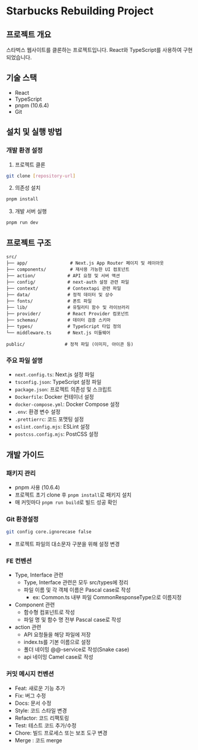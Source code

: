 # Starbucks Rebuilding Project

## 프로젝트 개요

스타벅스 웹사이트를 클론하는 프로젝트입니다. React와 TypeScript를 사용하여 구현되었습니다.

## 기술 스택

- React
- TypeScript
- pnpm (10.6.4)
- Git

## 설치 및 실행 방법

### 개발 환경 설정

1. 프로젝트 클론

```bash
git clone [repository-url]
```

2. 의존성 설치

```bash
pnpm install
```

3. 개발 서버 실행

```bash
pnpm run dev
```

## 프로젝트 구조

```
src/
├── app/                # Next.js App Router 페이지 및 레이아웃
├── components/         # 재사용 가능한 UI 컴포넌트
├── action/            # API 요청 및 서버 액션
├── config/            # next-auth 설정 관련 파일
├── context/           # Contextapi 관련 파일
├── data/              # 정적 데이터 및 상수
├── fonts/             # 폰트 파일
├── lib/               # 유틸리티 함수 및 라이브러리
├── provider/          # React Provider 컴포넌트
├── schemas/           # 데이터 검증 스키마
├── types/             # TypeScript 타입 정의
└── middleware.ts      # Next.js 미들웨어

public/               # 정적 파일 (이미지, 아이콘 등)
```

### 주요 파일 설명

- `next.config.ts`: Next.js 설정 파일
- `tsconfig.json`: TypeScript 설정 파일
- `package.json`: 프로젝트 의존성 및 스크립트
- `Dockerfile`: Docker 컨테이너 설정
- `docker-compose.yml`: Docker Compose 설정
- `.env`: 환경 변수 설정
- `.prettierrc`: 코드 포맷팅 설정
- `eslint.config.mjs`: ESLint 설정
- `postcss.config.mjs`: PostCSS 설정

## 개발 가이드

### 패키지 관리

- pnpm 사용 (10.6.4)
- 프로젝트 초기 clone 후 `pnpm install`로 패키지 설치
- 매 커밋마다 `pnpm run build`로 빌드 성공 확인

### Git 환경설정

```bash
git config core.ignorecase false
```

- 프로젝트 파일의 대소문자 구분을 위해 설정 변경

### FE 컨벤션

- Type, Interface 관련
  - Type, Interface 관련은 모두 src/types에 정리
  - 파일 이름 및 각 객체 이름은 Pascal case로 작성
    - ex: Common.ts 내부 파일 CommonResponseType으로 이름지정
- Component 관련
  - 함수형 컴포넌트로 작성
  - 파일 명 및 함수 명 전부 Pascal case로 작성
- action 관련
  - API 요청들을 해당 파일에 저장
  - index.ts를 기본 이름으로 설정
  - 폴더 네이밍 @@-service로 작성(Snake case)
  - api 네이밍 Camel case로 작성

### 커밋 메시지 컨벤션

- Feat: 새로운 기능 추가
- Fix: 버그 수정
- Docs: 문서 수정
- Style: 코드 스타일 변경
- Refactor: 코드 리팩토링
- Test: 테스트 코드 추가/수정
- Chore: 빌드 프로세스 또는 보조 도구 변경
- Merge : 코드 merge
